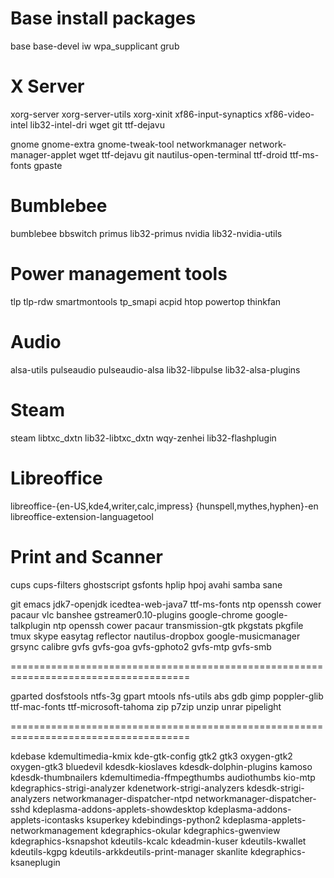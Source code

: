 # Base install packages
base base-devel iw wpa_supplicant grub

# X Server
xorg-server xorg-server-utils xorg-xinit xf86-input-synaptics xf86-video-intel lib32-intel-dri wget git ttf-dejavu


gnome gnome-extra gnome-tweak-tool networkmanager network-manager-applet wget ttf-dejavu git nautilus-open-terminal ttf-droid ttf-ms-fonts gpaste



# Bumblebee
bumblebee bbswitch primus lib32-primus nvidia lib32-nvidia-utils

# Power management tools
tlp tlp-rdw smartmontools tp_smapi acpid htop powertop thinkfan

# Audio
alsa-utils pulseaudio pulseaudio-alsa lib32-libpulse lib32-alsa-plugins

# Steam
steam libtxc_dxtn lib32-libtxc_dxtn wqy-zenhei lib32-flashplugin

# Libreoffice
libreoffice-{en-US,kde4,writer,calc,impress} {hunspell,mythes,hyphen}-en libreoffice-extension-languagetool

# Print and Scanner
cups cups-filters ghostscript gsfonts hplip hpoj avahi samba sane 

git emacs jdk7-openjdk icedtea-web-java7 ttf-ms-fonts ntp openssh cower pacaur vlc banshee gstreamer0.10-plugins google-chrome google-talkplugin ntp openssh cower pacaur transmission-gtk pkgstats pkgfile tmux skype easytag reflector nautilus-dropbox google-musicmanager grsync calibre gvfs gvfs-goa gvfs-gphoto2 gvfs-mtp gvfs-smb


=====================================================================================


gparted dosfstools ntfs-3g gpart mtools nfs-utils abs gdb gimp poppler-glib ttf-mac-fonts ttf-microsoft-tahoma zip p7zip unzip unrar pipelight


=====================================================================================

kdebase kdemultimedia-kmix kde-gtk-config gtk2 gtk3 oxygen-gtk2 oxygen-gtk3 bluedevil kdesdk-kioslaves kdesdk-dolphin-plugins kamoso kdesdk-thumbnailers kdemultimedia-ffmpegthumbs audiothumbs kio-mtp kdegraphics-strigi-analyzer kdenetwork-strigi-analyzers kdesdk-strigi-analyzers networkmanager-dispatcher-ntpd networkmanager-dispatcher-sshd kdeplasma-addons-applets-showdesktop kdeplasma-addons-applets-icontasks ksuperkey kdebindings-python2 kdeplasma-applets-networkmanagement kdegraphics-okular kdegraphics-gwenview kdegraphics-ksnapshot kdeutils-kcalc kdeadmin-kuser kdeutils-kwallet kdeutils-kgpg kdeutils-arkkdeutils-print-manager skanlite kdegraphics-ksaneplugin